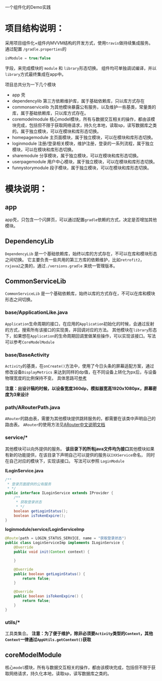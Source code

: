 一个组件化的Demo实践
# 项目结构说明：
采用项目组件化+组件内MVVM结构的开发方式，使用`travis`做持续集成服务。
通过配置 `/gradle.properties`的

```gradle
isModule = true/false
```
字段，来完成模块的 `module` 和 `library`形态切换。
组件均可单独调试编译，并以`library`方式最终集成在app中。

项目总共分为一下几个模块
* app 壳
* dependencylib 第三方依赖维护库，属于基础依赖库，只以库方式存在
* commonservicelib 为其他模块暴露公有服务，以及维护一些基类，常量类的库，属于基础依赖库，只以库方式存在。
* coremodelmodule 核心model模块，所有与数据交互相关的操作，都由该模块完成，包括但不限于获取网络请求，持久化本地，读取sp，读写数据库之类的。属于独立模块，可以在模块和库形态切换。
* homepagemodule 主页面模块，属于独立模块，可以在模块和库形态切换。
* loginmodule 注册/登录相关模块，维护注册，登录的一系列流程，属于独立模块，可以在模块和库形态切换。
* sharemodule 分享模块，属于独立模块，可以在模块和库形态切换。
* userpagemodule 用户中心模块，属于独立模块，可以在模块和库形态切换。
* funnystorymodule 段子模块，属于独立模块，可以在模块和库形态切换。

# 模块说明：
## app
app壳，只包含一个闪屏页，可以通过配置`gradle`依赖的方式，决定是否增加其他模块。

## DependencyLib
`DependencyLib` 是一个基础依赖库，始终以库的方式存在，不可以在库和模块形态之间切换。
它主要负责一些共用的第三方库的依赖维护，比如`retrofit2`，`rxjava2`之类的，通过`./versions.gradle` 来统一管理版本。
## CommonServiceLib
`CommonServiceLib` 是一个基础依赖库，始终以库的方式存在，不可以在库和模块形态之间切换。
### base/ApplicationLike.java
`Application`生命周期的接口，在应用的`Application`初始化的时候，会通过反射的方式，搜索所有该接口的实现类，并回调对应的方法。
其他模块在`library`形态下，如果想在`Application`的生命周期回调里做某些操作，可以实现该接口。写法可以参考`CoreModelModule`

### base/BaseActivity
`Activity`的基类，在`onCreate()`方法中，使用了今日头条的屏幕适配方案，通过修改设备`DisplayMetrics`
来达到同样的dp值，在不同设备上转化为px后，与设备物理宽度的比例保持不变。
具体思路可[参考](https://mp.weixin.qq.com/s/d9QCoBP6kV9VSWvVldVVwA)

**注意：出设计稿的时候，以设备宽度360dp，模拟器宽高1920x1080px，屏幕密度为3来设计**

### path/ARouterPath.java
`ARouter`的路由表，需要为其他模块提供跳转服务的，都需要在该类中声明自己的路由表。
`ARouter`的使用方法见[ARouter中文说明文档](https://github.com/alibaba/ARouter/blob/master/README_CN.md)

### service/*
其他模块可以向外提供的服务。
**该目录下的所有java文件均为接口**其他模块如果有新的功能提供，在该目录下声明自己可以提供的服务以`IXXService`命名，
同时在自己对应的模块下，实现该接口。
写法可以参照 `LoginModule`

**ILoginService.java**

```java
/**
 * 登录页面提供的公有服务
 * */
public interface ILoginService extends IProvider {
    /**
     * 获取登录状态
     * */
    boolean getLoginStatus();
    boolean isTokenExpire();
}

```

**loginmodule/service/LoginServiceImp**

```java
@Route(path = LOGIN_STATUS_SERVICE, name = "获取登录状态")
public class LoginServiceImp implements ILoginService {
    @Override
    public void init(Context context) {

    }

    @Override
    public boolean getLoginStatus() {
        return false;
    }

    @Override
    public boolean isTokenExpire() {
        return false;
    }
}
```
### utils/*
工具类集合。
**注意：为了便于维护，除非必须要`Activity`类型的`Context`，其他`Context`一律通过`AppUtils.getContext()`获取**

## coreModelModule

核心`model`模块，所有与数据交互相关的操作，都由该模块完成，包括但不限于获取网络请求，持久化本地，读取sp，读写数据库之类的。
